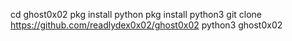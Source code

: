 cd ghost0x02
pkg install python
pkg install python3
git clone https://github.com/readlydex0x02/ghost0x02
python3 ghost0x02
